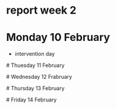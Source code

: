 # report week 2 

# Monday 10 February 

- intervention day

# Thuesday 11 February 


# Wednesday 12 Frabruary



# Thursday 13 February 


# Friday 14 February